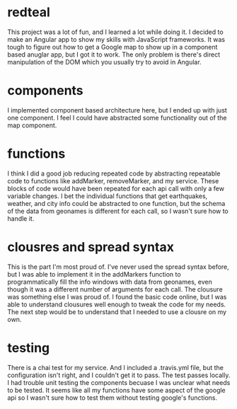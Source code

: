 # redteal

This project was a lot of fun, and I learned a lot while doing it. 
I decided to make an Angular app to show my skills with JavaScript frameworks. It was tough to figure out how to get a Google map to show up in a component based anuglar app, but I got it to work. The only problem is there's direct manipulation of the DOM which you usually try to avoid in Angular. 

# components
I implemented component based architecture here, but I ended up with just one component. I feel I could have abstracted some functionality out of the map component.

# functions
I think I did a good job reducing repeated code by abstracting repeatable code to functions like addMarker, removeMarker, and my service. These blocks of code would have been repeated for each api call with only a few variable changes. I bet the individual functions that get earthquakes, weather, and city info could be abstracted to one function, but the schema of the data from geonames is different for each call, so I wasn't sure how to handle it.

# clousres and spread syntax
This is the part I'm most proud of. I've never used the spread syntax before, but I was able to implement it in the addMarkers
function to programmatically fill the info windows with data from geonames, even though it was a different number of arguments
for each call. The clousure was something else I was proud of. I found the basic code online, but I was able to understand
clousures well enough to tweak the code for my needs. The next step would be to understand that I needed to use a clousre on
my own.

# testing
There is a chai test for my service. And I included a .travis.yml file, but the configuration isn't right, and I couldn't get
it to pass. The test passes locally. I had trouble unit testing the components becuase I was unclear what needs to be tested.
It seems like all my functions have some aspect of the google api so I wasn't sure how to test them without testing google's functions. 
